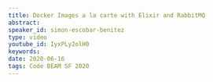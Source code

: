 ```yaml
---
title: Docker Images a la carte with Elixir and RabbitMQ
abstract: 
speaker_id: simon-escobar-benitez
type: video
youtube_id: IyxPLy2olH0
keywords: 
date: 2020-06-16
tags: Code BEAM SF 2020
---
```


